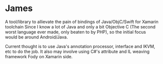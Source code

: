 # James
A tool/library to allievate the pain of bindings of Java/ObjC/Swift for Xamarin toolchain
Since I know a lot of Java and only a bit Objective C (The second worst language ever made, only beaten to by PHP), so the initial focus would be around Android/Java. 

Current thought is to use Java's annotation processor, interface and IKVM, etc to do the job. It also may involve using C#'s attribute and IL weaving framework Fody on Xamarin side.

